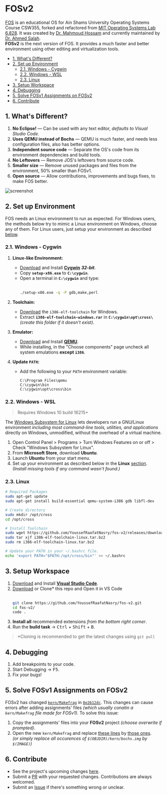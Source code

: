 # FOSv2

[FOS][fos-v1] is an educational OS for Ain Shams University Operating Systems Course CSW355, forked and refactored from [MIT Operating Systems Lab 6.828][mit-6.828]. It was created by [Dr. Mahmoud Hossam][dr-m-h] and currently maintained by [Dr. Ahmed Salah][dr-a-s].  
**FOSv2** is the next version of FOS. It provides a much faster and better environment using other editing and virtualization tools.

[fos-v1]: https://github.com/mahossam/FOS-Ain-Shams-University-Educational-OS
[dr-m-h]: https://github.com/mahossam/
[dr-a-s]: mailto:ahmed_salah@cis.asu.edu.eg
[mit-6.828]: http://ocw.mit.edu/courses/electrical-engineering-and-computer-science/6-828-operating-system-engineering-fall-2012/

<!-- TOC depthFrom:2 -->

- [1. What's Different?](#1-whats-different)
- [2. Set up Environment](#2-set-up-environment)
    - [2.1. Windows - Cygwin](#21-windows---cygwin)
    - [2.2. Windows - WSL](#22-windows---wsl)
    - [2.3. Linux](#23-linux)
- [3. Setup Workspace](#3-setup-workspace)
- [4. Debugging](#4-debugging)
- [5. Solve FOSv1 Assignments on FOSv2](#5-solve-fosv1-assignments-on-fosv2)
- [6. Contribute](#6-contribute)

<!-- /TOC -->

## 1. What's Different?

1. **No Eclipse!** — Can be used with any text editor, _defaults to Visual Studio Code_.
1. **Uses QEMU instead of Bochs** — QEMU is much faster, and needs less configuration files, also has better options.
1. **Independent source code** — Separate the OS's code from its environment dependencies and build tools.
1. **No Leftovers** — Remove JOS's leftovers from source code.
1. **Smaller size** — Remove unused packages and files from the environment, 50% smaller than FOSv1.
1. **Open source** — Allow contributions, improvements and bugs fixes, to make FOS better.

![screenshot](https://user-images.githubusercontent.com/41103290/75132023-0e3f9d80-56de-11ea-9daf-e578bdcdd750.png)

## 2. Set up Environment

FOS needs an Linux environment to run as expected. For Windows users, the methods below try to mimic a Linux environment on Windows, choose any of them. For Linux users, just setup your environment as described [below](#23-linux).

### 2.1. Windows - Cygwin

1. **Linux-like Environment:**

   - [Download][dl-cygwin-32] and Install [**Cygwin**][cygwin] **_32-bit_**.
   - Copy **`setup-x86.exe`** to **`C:\cygwin`**.
   - Open a terminal in **`C:\cygwin`** and type:  
     <br />
     ```cmd
     ./setup-x86.exe -q -P gdb,make,perl
     ```

1. **Toolchain:**

   - [Download][dl-toolchain] the `i386-elf-toolchain` for Windows.
   - Extract **`i386-elf-toolchain-windows.rar`** in **`C:\cygwin\opt\cross\`** _(create this folder if it doesn't exist)_.

1. **Emulator:**

   - [Download][dl-qemu] and Install [**QEMU**][qemu].
   - While installing, in the "Choose components" page uncheck all system emulations **except `i386`**.

1. **Update `PATH`:**

   - Add the following to your `PATH` environment variable:

     ```path
     C:\Program Files\qemu
     C:\cygwin\bin
     C:\cygwin\opt\cross\bin
     ```

[cygwin]: https://cygwin.com/
[dl-cygwin-32]: https://cygwin.com/install.html
[dl-toolchain]: https://github.com/YoussefRaafatNasry/fos-v2/releases/tag/toolchain
[qemu]: https://www.qemu.org/
[dl-qemu]: https://qemu.weilnetz.de/w64/2020/

### 2.2. Windows - WSL

> Requires Windows 10 build 16215+

The [Windows Subsystem for Linux][wsl] lets developers run a GNU/Linux environment _including most command-line tools, utilities, and applications_ directly on Windows, unmodified, without the overhead of a virtual machine.

1. Open Control Panel > Programs > Turn Windows Features on or off > Check "Windows Subsystem for Linux".
1. From **Microsoft Store**, download **Ubuntu**.
1. Launch **Ubuntu** from your start menu.
1. Set up your environment as described below in the **Linux** [section](#23-linux). _(Install missing tools if any command wasn't found.)_

[wsl]: https://docs.microsoft.com/en-us/windows/wsl/about

### 2.3. Linux

```bash
# Required Packages
sudo apt-get update
sudo apt-get install build-essential qemu-system-i386 gdb libfl-dev

# Create directory
sudo mkdir /opt/cross
cd /opt/cross

# Install Toolchain
sudo wget https://github.com/YoussefRaafatNasry/fos-v2/releases/download/toolchain/i386-elf-toolchain-linux.tar.bz2
sudo tar xjf i386-elf-toolchain-linux.tar.bz2
sudo rm i386-elf-toolchain-linux.tar.bz2

# Update your PATH in your ~/.bashrc file.
echo 'export PATH="$PATH:/opt/cross/bin"' >> ~/.bashrc
```

## 3. Setup Workspace

1. [Download][dl-vscode] and Install [**Visual Studio Code**][vscode].
1. [Download][dl-repo] or Clone\* this repo and Open it in VS Code  
   <br/>
   ```bash
   git clone https://github.com/YoussefRaafatNasry/fos-v2.git
   cd fos-v2/
   code .
   ```
1. **Install all** recommended extensions _from the bottom right corner_.
1. Run the **build task** → <kbd>Ctrl</kbd> + <kbd>Shift</kbd> + <kbd>B</kbd>.

[vscode]: https://code.visualstudio.com/
[dl-vscode]: https://code.visualstudio.com/
[dl-repo]: https://github.com/YoussefRaafatNasry/fos-v2/archive/master.zip

> \*Cloning is recommended to get the latest changes using `git pull`


## 4. Debugging

1. Add breakpoints to your code.
1. Start Debugging → <kbd>F5</kbd>.
1. Fix your bugs!

## 5. Solve FOSv1 Assignments on FOSv2

FOSv2 has changed [`kern/Makefrag`][kern-makefrag] in [`8e2612dc`][8e2612dc-diff]. This changes can cause errors after adding assignments' files _(which usually conatin a `kern/Makefrag` file made for FOSv1)_. To solve this issue:

1. Copy the assignments' files into your **FOSv2** project _(choose overwrite if prompted)_.
1. Open the new `kern/Makefrag` and replace [these lines][old-makefrag-lines] by [those ones][new-makefrag-lines].  
   _(or simply replace all occurences of `$(OBJDIR)/kern/bochs.img` by `$(IMAGE)`)_

[kern-makefrag]: https://github.com/YoussefRaafatNasry/fos-v2/blob/master/kern/Makefrag
[8e2612dc-diff]: https://github.com/YoussefRaafatNasry/fos-v2/commit/8e2612dc7704dd7716caf6cf9bb42ebd63dd8154#diff-92c5d30afff461ec71534ce1894d6fce755d04937f8b29837eb45ac01b6a7564
[old-makefrag-lines]: https://github.com/YoussefRaafatNasry/fos-v2/blob/8639fae15e1de34f8ce40ce98dfff434158c0a90/kern/Makefrag#L71-L79
[new-makefrag-lines]: https://github.com/YoussefRaafatNasry/fos-v2/blob/5389c176351af7a089853d4c84aa1ea537efe296/kern/Makefrag#L71-L79

## 6. Contribute

- See the project's upcoming changes [here][project].
- Submit a [PR][compare] with your requested changes. Contributions are always welcomed.
- Submit an [Issue][new-issue] if there's something wrong or unclear.

[project]: https://github.com/YoussefRaafatNasry/fos-v2/projects/1/
[compare]: https://github.com/YoussefRaafatNasry/fos-v2/compare/
[new-issue]: https://github.com/YoussefRaafatNasry/fos-v2/issues/new/
